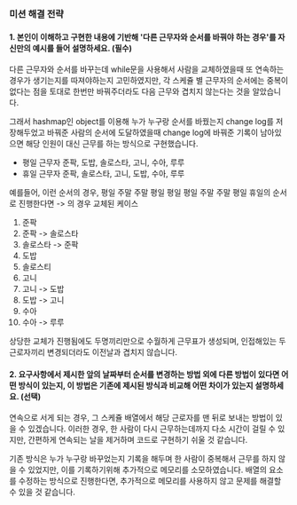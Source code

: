 ### 미션 해결 전략

#### 1. 본인이 이해하고 구현한 내용에 기반해 '다른 근무자와 순서를 바꿔야 하는 경우'를 자신만의 예시를 들어 설명하세요. (필수)

다른 근무자와 순서를 바꾸는데 while문을 사용해서 사람을 교체하였을때 또 연속하는 경우가 생기는지를 따져야하는지 고민하였지만, 각 스케쥴 별 근무자의 순서에는 중복이 없다는 점을 토대로 한번만 바꿔주더라도 다음 근무와 겹치지 않는다는 것을 알았습니다.

그래서 hashmap인 object를 이용해 누가 누구랑 순서를 바꿨는지 change log를 저장해두었고 바꿔준 사람의 순서에 도달하였을때 change log에 바꿔준 기록이 남아있으면 해당 인원이 대신 근무를 하는 방식으로 구현했습니다.

- 평일 근무자 준팍, 도밥, 솔로스타, 고니, 수아, 루루
- 휴일 근무자 준팍, 솔로스타, 고니, 도밥, 수아, 루루

예를들어, 이런 순서의 경우, 평일 주말 주말 평일 평일 평일 주말 주말 평일 휴일의 순서로 진행한다면
-> 의 경우 교체된 케이스
1. 준팍
2. 준팍 -> 솔로스타
3. 솔로스타 -> 준팍
4. 도밥
5. 솔로스티
6. 고니
7. 고니 -> 도밥
8. 도밥 -> 고니
9. 수아
10. 수아 -> 루루

상당한 교체가 진행됨에도 두명끼리만으로 수월하게 근무표가 생성되며, 인접해있는 두 근로자끼리 변경되더라도 이전날과 겹치지 않습니다.

#### 2. 요구사항에서 제시한 앞의 날짜부터 순서를 변경하는 방법 외에 다른 방법이 있다면 어떤 방식이 있는지, 이 방법은 기존에 제시된 방식과 비교해 어떤 차이가 있는지 설명하세요. (선택)

연속으로 서게 되는 경우, 그 스케쥴 배열에서 해당 근로자를 맨 뒤로 보내는 방법이 있을 수 있겠습니다.
이러한 경우, 한 사람이 다시 근무하는데까지 다소 시간이 걸릴 수 있지만, 간편하게 연속되는 날을 제거하며 코드로 구현하기 쉬울 것 같습니다.

기존 방식은 누가 누구랑 바꾸었는지 기록을 해두며 한 사람이 중복해서 근무를 하지 않을 수 있었지만, 이를 기록하기위해 추가적으로 메모리를 소모하였습니다. 배열의 요소를 수정하는 방식으로 진행한다면, 추가적으로 메모리를 사용하지 않고 문제를 해결할 수 있을 것 같습니다.
